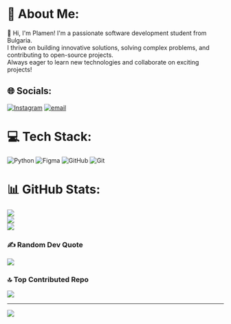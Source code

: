 # 💫 About Me:
👋 Hi, I'm Plamen! I'm a passionate software development student from Bulgaria.  
I thrive on building innovative solutions, solving complex problems, and contributing to open-source projects.  
Always eager to learn new technologies and collaborate on exciting projects!  



## 🌐 Socials:
[![Instagram](https://img.shields.io/badge/Instagram-%23E4405F.svg?logo=Instagram&logoColor=white)](https://instagram.com/plamen_nikolovv) [![email](https://img.shields.io/badge/Email-D14836?logo=gmail&logoColor=white)](mailto:nikolovp45@gmail.com) 

# 💻 Tech Stack:
![Python](https://img.shields.io/badge/python-3670A0?style=for-the-badge&logo=python&logoColor=ffdd54) ![Figma](https://img.shields.io/badge/figma-%23F24E1E.svg?style=for-the-badge&logo=figma&logoColor=white) ![GitHub](https://img.shields.io/badge/github-%23121011.svg?style=for-the-badge&logo=github&logoColor=white) ![Git](https://img.shields.io/badge/git-%23F05033.svg?style=for-the-badge&logo=git&logoColor=white)
# 📊 GitHub Stats:
![](https://github-readme-stats.vercel.app/api?username=PlamenN1919&theme=merko&hide_border=false&include_all_commits=true&count_private=true)<br/>
![](https://github-readme-streak-stats.herokuapp.com/?user=PlamenN1919&theme=merko&hide_border=false)<br/>
![](https://github-readme-stats.vercel.app/api/top-langs/?username=PlamenN1919&theme=merko&hide_border=false&include_all_commits=true&count_private=true&layout=compact)

### ✍️ Random Dev Quote
![](https://quotes-github-readme.vercel.app/api?type=horizontal&theme=merko)

### 🔝 Top Contributed Repo
![](https://github-contributor-stats.vercel.app/api?username=PlamenN1919&limit=5&theme=merko&combine_all_yearly_contributions=true)

---
[![](https://visitcount.itsvg.in/api?id=PlamenN1919&icon=0&color=0)](https://visitcount.itsvg.in)

<!-- Proudly created with GPRM ( https://gprm.itsvg.in ) -->
